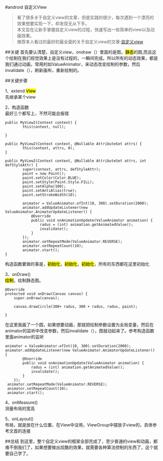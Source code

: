 #android 自定义View

>看了很多关于自定义view的文章，但是实践的很少，每次遇到一个漂亮的效果想要实现一下，却发现无从下手。  
>本文旨在让新手掌握自定义view的过程，快速写出一些简单的view以及动画效果。  
>推荐本人看过的最好的最全面的关于自定义view的文章:[自定义view](http://hencoder.com/ui-1-1/)


##关键
首先要认清楚，自定义view，ondraw（）里面的是图，<mark>静态</mark>的图,而且这个绘制在我们视觉效果上是没有过程的，一瞬间完成。所以所有的动态效果，都是我们通过动画，常用的如ValueAnimator，来动态改变绘制的参数，然后invalidate（），刷新画布，重新绘制的。

##关键步骤

1、extend <mark>View</mark>  
先继承某个view  

2、构造函数  
最好三个都写上，不然可能会报错

```
public MyView2(Context context) {
        this(context, null);

}

public MyView2(Context context, @Nullable AttributeSet attrs) {
        this(context, attrs, 0);
}

public MyView2(Context context, @Nullable AttributeSet attrs, int defStyleAttr) {
        super(context, attrs, defStyleAttr);
        paint = new Paint();
        paint.setColor(Color.BLUE);
        paint.setStyle(Paint.Style.FILL);
        paint.setAlpha(100);
        paint.setAntiAlias(true);
        paint.setStrokeWidth(10);

        animator = ValueAnimator.ofInt(10, 300).setDuration(2000);
        animator.addUpdateListener(new ValueAnimator.AnimatorUpdateListener() {
            @Override
            public void onAnimationUpdate(ValueAnimator animation) {
                radus = (int) animation.getAnimatedValue();
                invalidate();
            }
        });
        animator.setRepeatMode(ValueAnimator.REVERSE);
        animator.setRepeatCount(10);
        animator.start();
}
```
构造函数要做的事是，<mark>初始化</mark>，<mark>初始化</mark>，<mark>初始化</mark>，所有的东西都在这里初始化  

3、onDraw()  
<mark>绘制</mark>，绘制静态图。

```
@Override
protected void onDraw(Canvas canvas) {
    super.onDraw(canvas);

    canvas.drawCircle(300+ radus, 300 + radus, radus, paint);

}
```

在这里我画了一个圆，如果想要动画，那就把绘制参数设置为全局变量，然后在animator的监听中改变参数，然后invalidate（），图就动起来了。参考构造函数里面animator的监听

```
animator = ValueAnimator.ofInt(10, 300).setDuration(2000);
animator.addUpdateListener(new ValueAnimator.AnimatorUpdateListener() {
        @Override
        public void onAnimationUpdate(ValueAnimator animation) {
            radus = (int) animation.getAnimatedValue();
            invalidate();
        }
    });
 animator.setRepeatMode(ValueAnimator.REVERSE);
 animator.setRepeatCount(10);
 animator.start();
```
4、onMeasure()  
测量布局的宽高  

5、onLayout()  
布局，就是放在什么位置，在View中没用，ViewGroup中摆放子view的，具体参考文首的连接 

##总结
到这里，整个自定义view的框架全部完成了，至少普通的view和动画，都难不倒我们了，如果想要做出炫酷的效果，就需要各种算法控制的东西了，这个就要自己学了。

